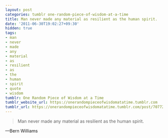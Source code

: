 ```yaml
---
layout: post
categories: tumblr one-random-piece-of-wisdom-at-a-time
title: Man never made any material as resilient as the human spirit.
date: '2011-06-30T19:02:27+09:30'
hidden: true
tags:
- man
- never
- made
- any
- material
- as
- resilient
- as
- the
- human
- spirit
- quote
- wisdom
tumblr: One Random Piece of Wisdom at a Time
tumblr_website_url: https://onerandompieceofwisdomatatime.tumblr.com
tumblr_url: https://onerandompieceofwisdomatatime.tumblr.com/post/7077225643/man-never-made-any-material-as-resilient-as-the
---
```

> Man never made any material as resilient as the human spirit.

—Bern Williams&nbsp;
